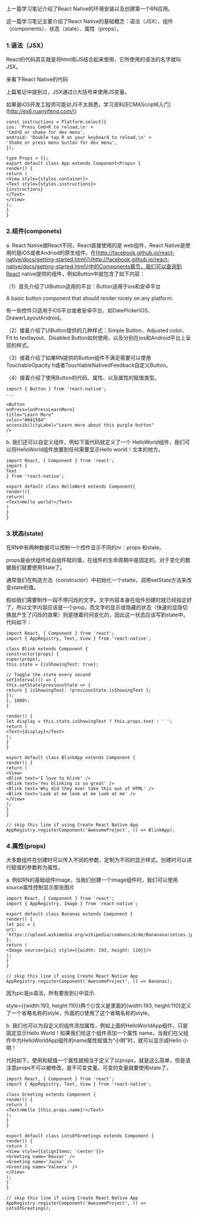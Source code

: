 上一篇学习笔记介绍了React Native的环境安装以及创建第一个RN应用。

这一篇学习笔记主要介绍了React Native的基础概念：语法（JSX）、组件（components）、状态（state）、属性（props）。

### 1.语法（JSX）

React的代码其实就是将html和JS结合起来使用，它所使用的语法的名字就叫JSX。

来看下React Native的代码

上篇笔记中提到过，JSX通过{}大括号来使用JS变量。

如果是iOS开发工程师可能对JS不太熟悉，学习资料\[ECMAScript6入门\]\(http://es6.ruanyifeng.com/\)

```
const instructions = Platform.select({
ios: 'Press Cmd+R to reload,\n' +
'Cmd+D or shake for dev menu',
android: 'Double tap R on your keyboard to reload,\n' +
'Shake or press menu button for dev menu',
});

type Props = {};
export default class App extends Component<Props> {
render() {
return (
<View style={styles.container}>
<Text style={styles.instructions}>
{instructions}
</Text>
</View>
);
}
}
```

###  2.组件\(componets\)

a. React Native跟React不同，React直接使用的是 web组件，React Native是使用的是iOS或者Andriod的原生组件。在\[http://facebook.github.io/react-native/docs/getting-started.html\]\(http://facebook.github.io/react-native/docs/getting-started.html\)中的Components章节，我们可以查询到React native提供的组件，例如Button中就包含了如下内容：

（1）首先介绍了UIButton适用的平台：Button适用于ios和安卓平台

A basic button component that should render nicely on any platform. 

有一些控件只适用于iOS平台或者安卓平台，如DatePickerIOS、DrawerLayoutAndroid。

（2）接着介绍了UIButton提供的几种样式：Simple Button、Adjusted color、Fit to textlayout、Disabled Button如何使用，以及分别在ios和Android平台上呈现的样式。

（3）接着介绍了如果RN提供的Button组件不满足需要可以使用TouchableOpacity h或者TouchlableNativedFeedback自定义Button。

（4）接着介绍了使用Button的代码、属性、以及属性的赋值类型。

```
import { Button } from 'react-native';
...

<Button
onPress={onPressLearnMore}
title="Learn More"
color="#841584"
accessibilityLabel="Learn more about this purple button"
/>
```

b. 我们还可以自定义组件，例如下面代码就定义了一个 HelloWorld组件，我们可以将HelloWorld组件放置到任何需要显示Hello world！文本的地方。

```
import React, { Component } from 'react';
import {
Text
} from 'react-native';

export default class HelloWord extends Component{
render(){
return(
<Text>Hello world!</Text>
)
}
}
```

### 3.状态\(state\)

在RN中有两种数据可以控制一个控件显示不同的nr：props 和state。

props是由伏组件给自组件赋的值，在组件的生命周期中是固定的。对于变化的数据我们就要使用State了。

通常我们在构造方法（constructor）中初始化一个statte，调用setState方法来改变state的值。

假如我们需要制作一段不停闪烁的文字。文字内容本身在组件创建时就已经指定好了，所以文字内容应该是一个prop。而文字的显示或隐藏的状态（快速的显隐切换就产生了闪烁的效果）则是随着时间变化的，因此这一状态应该写到state中。代码如下：

```
import React, { Component } from 'react';
import { AppRegistry, Text, View } from 'react-native';

class Blink extends Component {
constructor(props) {
super(props);
this.state = {isShowingText: true};

// Toggle the state every second
setInterval(() => {
this.setState(previousState => {
return { isShowingText: !previousState.isShowingText };
});
}, 1000);
}

render() {
let display = this.state.isShowingText ? this.props.text : ' ';
return (
<Text>{display}</Text>
);
}
}

export default class BlinkApp extends Component {
render() {
return (
<View>
<Blink text='I love to blink' />
<Blink text='Yes blinking is so great' />
<Blink text='Why did they ever take this out of HTML' />
<Blink text='Look at me look at me look at me' />
</View>
);
}
}

// skip this line if using Create React Native App
AppRegistry.registerComponent('AwesomeProject', () => BlinkApp);

```

### 4.属性\(props\)

大多数组件在创建时可以传入不同的参数，定制为不同的显示样式。创建时可以进行赋值的参数称为属性。

a. 例如RN的基础组件Image，当我们创建一个image组件时，我们可以使用source属性控制显示那张图片

```
import React, { Component } from 'react';
import { AppRegistry, Image } from 'react-native';

export default class Bananas extends Component {
render() {
let pic = {
uri: 'https://upload.wikimedia.org/wikipedia/commons/d/de/Bananavarieties.jpg'
};
return (
<Image source={pic} style={{width: 193, height: 110}}/>
);
}
}

// skip this line if using Create React Native App
AppRegistry.registerComponent('AwesomeProject', () => Bananas);
```

因为pic是js语法，所有要放到{}中显示.  

style={{width:193, height:110}}两个{}含义是里面的{width:193, height:110}定义了一个省略名称的style，外面的{}使用了这个省略名称的style。

b. 我们也可以为自定义的组件添加属性，例如上面的HelloWorldApp组件，只是固定显示Hello World！如果我们给这个组件添加一个属性 name，当我们在父组件中为HelloWorldApp组件的name属性赋值为“小明”时，就可以显示成Hello 小明！

代码如下，使用和赋值一个属性就相当于定义了以props，就是这么简单，但是请注意props不可以被修改，是不可变变量。可变的变量就要使用state了。

```
import React, { Component } from 'react';
import { AppRegistry, Text, View } from 'react-native';

class Greeting extends Component {
render() {
return (
<Text>Hello {this.props.name}!</Text>
);
}
}

export default class LotsOfGreetings extends Component {
render() {
return (
<View style={{alignItems: 'center'}}>
<Greeting name='Rexxar' />
<Greeting name='Jaina' />
<Greeting name='Valeera' />
</View>
);
}
}

// skip this line if using Create React Native App
AppRegistry.registerComponent('AwesomeProject', () => LotsOfGreetings);

```






